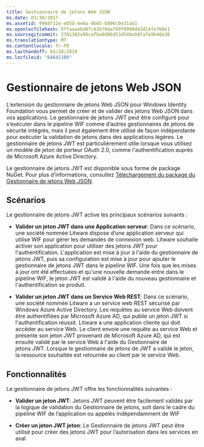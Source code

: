 ```yaml
---
title: Gestionnaire de jetons Web JSON
ms.date: 03/30/2017
ms.assetid: 9968f12e-e05d-4e6a-9b65-6896c0e31ab1
ms.openlocfilehash: 5ffaaaebd87c63b784a749f8998d43d14fe768e1
ms.sourcegitcommit: 2701302a99cafbe0d86d53d540eb0fa7e9b46b36
ms.translationtype: MT
ms.contentlocale: fr-FR
ms.lasthandoff: 04/28/2019
ms.locfileid: "64641109"
---
```

# <a name="json-web-token-handler"></a>Gestionnaire de jetons Web JSON
L’extension du gestionnaire de jetons Web JSON pour Windows Identity Foundation vous permet de créer et de valider des jetons Web JSON dans vos applications. Le gestionnaire de jetons JWT peut être configuré pour s’exécuter dans le pipeline WIF comme d’autres gestionnaires de jetons de sécurité intégrés, mais il peut également être utilisé de façon indépendante pour exécuter la validation de jetons dans des applications légères. Le gestionnaire de jetons JWT est particulièrement utile lorsque vous utilisez un modèle de jeton de porteur OAuth 2.0, comme l'authentification auprès de Microsoft Azure Active Directory.  
  
 Le gestionnaire de jetons JWT est disponible sous forme de package NuGet. Pour plus d’informations, consultez [Téléchargement du package du Gestionnaire de jetons Web JSON](../../../docs/framework/security/downloading-the-json-web-token-handler-package.md).  
  
## <a name="scenarios"></a>Scénarios  
 Le gestionnaire de jetons JWT active les principaux scénarios suivants :  
  
- **Valider un jeton JWT dans une Application serveur**: Dans ce scénario, une société nommée Litware dispose d’une application serveur qui utilise WIF pour gérer les demandes de connexion web. Litware souhaite activer son application pour utiliser des jetons JWT pour l'authentification. L'application est mise à jour à l'aide du gestionnaire de jetons JWT, puis sa configuration est mise à jour pour ajouter le gestionnaire de jetons JWT dans le pipeline WIF. Une fois que les mises à jour ont été effectuées et qu'une nouvelle demande entre dans le pipeline WIF, le jeton JWT est validé à l'aide du nouveau gestionnaire et l'authentification se produit.  
  
- **Valider un jeton JWT dans un Service Web REST**: Dans ce scénario, une société nommée Litware a un service web REST sécurisé par Windows Azure Active Directory. Les requêtes au service Web doivent être authentifiées par Microsoft Azure AD, qui publie un jeton JWT si l'authentification réussit. Litware a une application cliente qui doit accéder au service Web. Le client envoie une requête au service Web et présente son jeton JWT provenant de Microsoft Azure AD, qui est ensuite validé par le service Web à l'aide du Gestionnaire de jetons JWT. Lorsque le gestionnaire de jetons de JWT a validé le jeton, la ressource souhaitée est retournée au client par le service Web.  
  
## <a name="features"></a>Fonctionnalités  
 Le gestionnaire de jetons JWT offre les fonctionnalités suivantes :  
  
- **Valider un jeton JWT**: Jetons JWT peuvent être facilement validés par la logique de validation du Gestionnaire de jetons, soit dans le cadre du pipeline WIF de l’application ou appelés indépendamment de WIF  
  
- **Créer un jeton JWT jeton**: Le Gestionnaire de jetons JWT peut être utilisé pour créer des jetons JWT pour l’autorisation dans les services en aval
